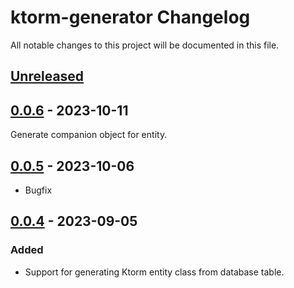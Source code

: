 <!-- Keep a Changelog guide -> https://keepachangelog.com -->

# ktorm-generator Changelog
All notable changes to this project will be documented in this file.

## [Unreleased]

## [0.0.6] - 2023-10-11
Generate companion object for entity.

## [0.0.5] - 2023-10-06
- Bugfix

## [0.0.4] - 2023-09-05

### Added
- Support for generating Ktorm entity class from database table.

[Unreleased]: https://github.com/aooohan/ktorm-generator/compare/v0.0.6...HEAD
[0.0.6]: https://github.com/aooohan/ktorm-generator/compare/v0.0.5...v0.0.6
[0.0.5]: https://github.com/aooohan/ktorm-generator/compare/v0.0.4...v0.0.5
[0.0.4]: https://github.com/aooohan/ktorm-generator/commits/v0.0.4
